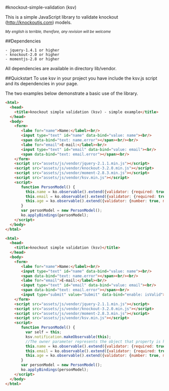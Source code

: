 #knockout-simple-validation (ksv)


This is a simple JavaScript library to validate knockout (http://knockoutjs.com) models.

_<sub>My english is terrible, therefore, any revision will be welcome</sub>_

##Dependencies

```
- jquery-1.4.1 or higher
- knockout-2.0 or higher
- momentjs-2.8 or higher
```
All dependencies are available in directory lib/vendor.

##Quickstart
To use ksv in your project you have include the ksv.js script and its dependencies in your page.

The two examples below demonstrate a basic use of the library.
```html
<html>
  <head>
    <title>knockout simple validation (ksv) - simple example</title>
  </head>
  <body>
    <form>
       <labe for="name">Name:</label><br/>
       <input type="text" id="name" data-bind="value: name"><br/>
       <span data-bind="text: name.error"></span><br/><br/>
       <labe for="email">E-mail:</label><br/>
       <input type="text" id="email" data-bind="value: email"><br/>
       <span data-bind="text: email.error"></span><br/>
    </form>
    <script src="assets/js/vendor/jquery-2.1.1.min.js"></script>
    <script src="assets/js/vendor/knockout-3.2.0.min.js"></script>
    <script src="assets/js/vendor/moment-2.8.3.min.js"></script>
    <script src="assets/js/vendor/ksv.min.js"></script>
    <script>
       function PersonModel() {
         this.name = ko.observable().extend({validator: {required: true}});
         this.email = ko.observable().extend({validator: {required: true, email: true}});
         this.age = ko.observable().extend({validator: {number: true, min: 18, max: 90}});
       }
       var personModel = new PersonModel();
       ko.applyBindings(personModel);
    </script>
  </body>
</html>
```


```html
<html>
  <head>
    <title>knockout simple validation (ksv)</title>
  </head>
  <body>
    <form>
       <labe for="name">Name:</label><br/>
       <input type="text" id="name" data-bind="value: name"><br/>
       <span data-bind="text: name.error"></span><br/><br/>
       <labe for="email">E-mail:</label><br/>
       <input type="text" id="email" data-bind="value: email"><br/>
       <span data-bind="text: email.error"></span><br/>
       <input type="submit" value="Submit" data-bind="enable: isValid">
    </form>
    <script src="assets/js/vendor/jquery-2.1.1.min.js"></script>
    <script src="assets/js/vendor/knockout-3.2.0.min.js"></script>
    <script src="assets/js/vendor/moment-2.8.3.min.js"></script>
    <script src="assets/js/vendor/ksv.min.js"></script>
    <script>
       function PersonModel() {
         var self = this;
         ksv.notification.makeObservable(this);
         //The owner parameter represents the object that property is hosted
         this.name = ko.observable().extend({validator: {required: true, params: {owner: this}}});
         this.email = ko.observable().extend({validator: {required: true, email: true, params: {owner: this}}});
         this.age = ko.observable().extend({validator: {number: true, min: 18, max: 90, params: {owner: this}}});
       }
       var personModel = new PersonModel();
       ko.applyBindings(personModel);
    </script>
  </body>
</html>
```